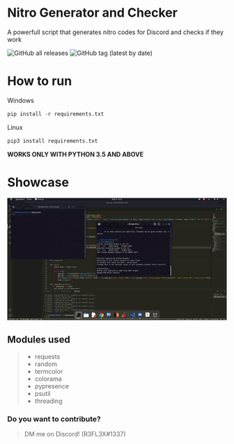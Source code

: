 # Nitro Generator and Checker
A powerfull script that generates nitro codes for Discord and checks if they work

![GitHub all releases](https://img.shields.io/github/downloads/ReflexTheLegend/Nitro-Gen-Checker/total?style=plastic)
![GitHub tag (latest by date)](https://img.shields.io/github/v/tag/ReflexTheLegend/Nitro-Generator-N-Checker)
# How to run

Windows
```py
pip install -r requirements.txt
```

Linux
```py
pip3 install requirements.txt
```

**WORKS ONLY WITH PYTHON 3.5 AND ABOVE**

# Showcase

![Showcase](demo.gif)

## Modules used

>- requests
>- random
>- termcolor
>- colorama
>- pypresence
>- psutil 
>- threading

### Do you want to contribute?
> DM me on Discord! (R3FL3X#1337)
